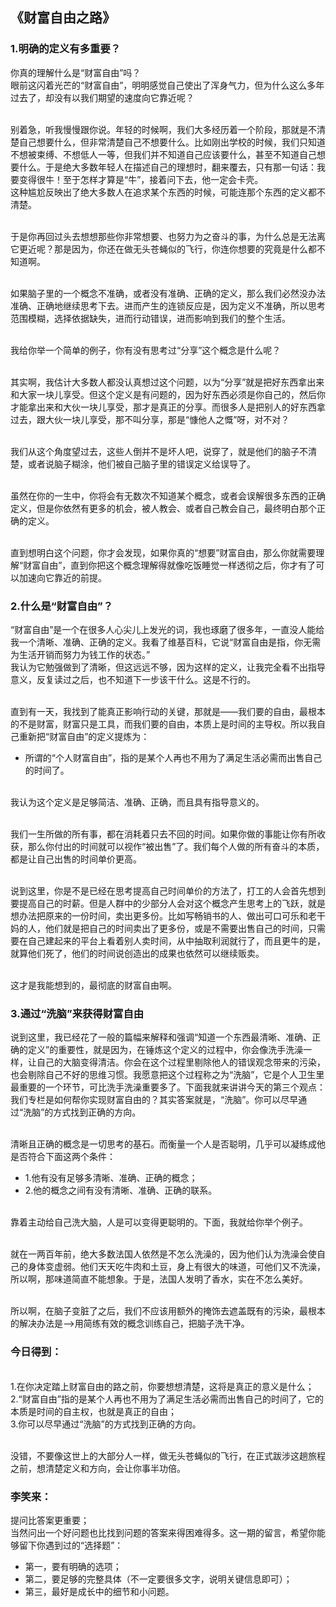 ## 《财富自由之路》
 
 
### 1.明确的定义有多重要？

你真的理解什么是“财富自由”吗？
<br>眼前这闪着光芒的“财富自由”，明明感觉自己使出了浑身气力，但为什么这么多年过去了，却没有以我们期望的速度向它靠近呢？

<br>别着急，听我慢慢跟你说。年轻的时候啊，我们大多经历着一个阶段，那就是不清楚自己想要什么，但非常清楚自己不想要什么。比如刚出学校的时候，我们只知道不想被束缚、不想低人一等，但我们并不知道自己应该要什么，甚至不知道自己想要什么。于是绝大多数年轻人在描述自己的理想时，翻来覆去，只有那一句话：我要变得很牛！至于怎样才算是“牛”，接着问下去，他一定会卡壳。
<br>这种尴尬反映出了绝大多数人在追求某个东西的时候，可能连那个东西的定义都不清楚。

<br>于是你再回过头去想想那些你非常想要、也努力为之奋斗的事，为什么总是无法离它更近呢？那是因为，你还在做无头苍蝇似的飞行，你连你想要的究竟是什么都不知道啊。

<br>如果脑子里的一个概念不准确，或者没有准确、正确的定义，那么我们必然没办法准确、正确地继续思考下去。进而产生的连锁反应是，因为定义不准确，所以思考范围模糊，选择依据缺失，进而行动错误，进而影响到我们的整个生活。

<br>我给你举一个简单的例子，你有没有思考过“分享”这个概念是什么呢？

<br>其实啊，我估计大多数人都没认真想过这个问题，以为“分享”就是把好东西拿出来和大家一块儿享受。但这个定义是有问题的，因为好东西必须是你自己的，然后你才能拿出来和大伙一块儿享受，那才是真正的分享。而很多人是把别人的好东西拿过去，跟大伙一块儿享受，那不叫分享，那是“慷他人之慨”呀，对不对？

<br>我们从这个角度望过去，这些人倒并不是坏人吧，说穿了，就是他们的脑子不清楚，或者说脑子糊涂，他们被自己脑子里的错误定义给误导了。

<br>虽然在你的一生中，你将会有无数次不知道某个概念，或者会误解很多东西的正确定义，但是你依然有更多的机会，被人教会、或者自己教会自己，最终明白那个正确的定义。

<br>直到想明白这个问题，你才会发现，如果你真的“想要”财富自由，那么你就需要理解“财富自由”，直到你把这个概念理解得就像吃饭睡觉一样透彻之后，你才有了可以加速向它靠近的前提。

### 2.什么是“财富自由”？

“财富自由”是一个在很多人心尖儿上发光的词，我也琢磨了很多年，一直没人能给我一个清晰、准确、正确的定义。我看了维基百科，它说“财富自由是指，你无需为生活开销而努力为钱工作的状态。”
<br>我认为它勉强做到了清晰，但这远远不够，因为这样的定义，让我完全看不出指导意义，反复读过之后，也不知道下一步该干什么。这是不行的。

<br>直到有一天，我找到了能真正影响行动的关键，那就是——我们要的自由，最根本的不是财富，财富只是工具，而我们要的自由，本质上是时间的主导权。所以我自己重新把“财富自由”的定义提炼为：
* 所谓的“个人财富自由”，指的是某个人再也不用为了满足生活必需而出售自己的时间了。 

<br>我认为这个定义是足够简洁、准确、正确，而且具有指导意义的。

<br>我们一生所做的所有事，都在消耗着只去不回的时间。如果你做的事能让你有所收获，那么你付出的时间就可以视作“被出售”了。我们每个人做的所有奋斗的本质，都是让自己出售的时间单价更高。

<br>说到这里，你是不是已经在思考提高自己时间单价的方法了，打工的人会首先想到要提高自己的时薪。但是人群中的少部分人会对这个概念产生思考上的飞跃，就是想办法把原来的一份时间，卖出更多份。比如写畅销书的人、做出可口可乐和老干妈的人，他们就是把自己的时间卖出了更多份，或是不需要出售自己的时间，只需要在自己建起来的平台上看着别人卖时间，从中抽取利润就行了，而且更牛的是，就算他们死了，他们的时间说创造出的成果也依然可以继续贩卖。

<br>这才是我能想到的，最彻底的财富自由啊。

### 3.通过“洗脑”来获得财富自由

说到这里，我已经花了一般的篇幅来解释和强调“知道一个东西最清晰、准确、正确的定义”的重要性，就是因为，在锤炼这个定义的过程中，你会像洗手洗澡一样，让自己的大脑变得清洁。你会在这个过程里剔除他人的错误观念带来的污染，也会剔除自己不好的思维习惯。我愿意把这个过程称之为“洗脑”，它是个人卫生里最重要的一个环节，可比洗手洗澡重要多了。下面我就来讲讲今天的第三个观点：我们专栏是如何帮你实现财富自由的？其实答案就是，“洗脑”。你可以尽早通过“洗脑”的方式找到正确的方向。

<br>清晰且正确的概念是一切思考的基石。而衡量一个人是否聪明，几乎可以凝练成他是否符合下面这两个条件：
* 1.他有没有足够多清晰、准确、正确的概念；
* 2.他的概念之间有没有清晰、准确、正确的联系。

<br>靠着主动给自己洗大脑，人是可以变得更聪明的。下面，我就给你举个例子。

<br>就在一两百年前，绝大多数法国人依然是不怎么洗澡的，因为他们认为洗澡会使自己的身体变虚弱。他们天天吃牛肉和土豆，身上有很大的味道，可他们又不洗澡，所以啊，那味道简直不能想象。于是，法国人发明了香水，实在不怎么美好。

<br>所以啊，在脑子变脏了之后，我们不应该用额外的掩饰去遮盖既有的污染，最根本的解决办法是—>用简练有效的概念训练自己，把脑子洗干净。

### 今日得到：
<br>1.在你决定踏上财富自由的路之前，你要想想清楚，这将是真正的意义是什么；
<br>2.“财富自由”指的是某个人再也不用为了满足生活必需而出售自己的时间了，它的本质是时间的自主权，也就是真正的自由；
<br>3.你可以尽早通过“洗脑”的方式找到正确的方向。

<br>没错，不要像这世上的大部分人一样，做无头苍蝇似的飞行，在正式跋涉这趟旅程之前，想清楚定义和方向，会让你事半功倍。

### 李笑来：

提问比答案更重要；
<br>当然问出一个好问题也比找到问题的答案来得困难得多。这一期的留言，希望你能够留下你遇到过的“选择题”：
 * 第一，要有明确的选项；
 * 第二，要足够的完整具体（不一定要很多文字，说明关键信息即可）；
 * 第三，最好是成长中的细节和小问题。



